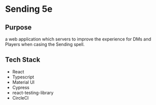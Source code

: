 # Sending 5e

## Purpose
a web application which servers to improve the experience for DMs and Players when casing the Sending spell.

## Tech Stack
- React
- Typescript
- Material UI
- Cypress
- react-testing-library
- CircleCI
